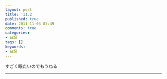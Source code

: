 ```yaml
---
layout: post
title: '11.2'
published: true
date: 2011-11-03 05:49
comments: true
categories:
- 日記
tags: []
keywords:
- 日記
---
```

すごく眠たいのでもうねる

---

